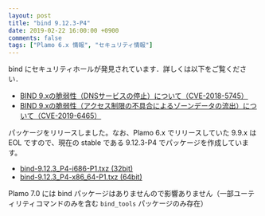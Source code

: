 ```yaml
---
layout: post
title: "bind 9.12.3-P4"
date: 2019-02-22 16:00:00 +0900
comments: false
tags: ["Plamo 6.x 情報", "セキュリティ情報"]
---
```

bind にセキュリティホールが発見されています．詳しくは以下をご覧ください．

* [BIND 9.xの脆弱性（DNSサービスの停止）について（CVE-2018-5745）](https://jprs.jp/tech/security/2019-02-22-bind9-vuln-managed-keys.html)
* [BIND 9.xの脆弱性（アクセス制限の不具合によるゾーンデータの流出）について（CVE-2019-6465）](https://jprs.jp/tech/security/2019-02-22-bind9-vuln-dlz.html)

パッケージをリリースしました。なお、Plamo 6.x でリリースしていた 9.9.x は EOL ですので、現在の stable である 9.12.3-P4 でパッケージを作成しています。

* [bind-9.12.3_P4-i686-P1.txz (32bit)](ftp://plamo.linet.gr.jp/pub/Plamo-6.x/x86/plamo/01_minimum/network.txz/bind-9.12.3_P4-i686-P1.txz)
* [bind-9.12.3_P4-x86_64-P1.txz (64bit)](ftp://plamo.linet.gr.jp/pub/Plamo-6.x/x86_64/plamo/01_minimum/network.txz/bind-9.12.3_P4-x86_64-P1.txz)

Plamo 7.0 には bind パッケージはありませんので影響ありません（一部ユーティリティコマンドのみを含む `bind_tools` パッケージのみ存在）
